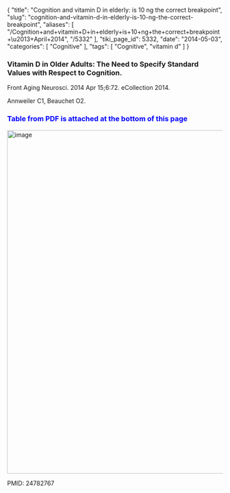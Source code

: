 {
    "title": "Cognition and vitamin D in elderly: is 10 ng the correct breakpoint",
    "slug": "cognition-and-vitamin-d-in-elderly-is-10-ng-the-correct-breakpoint",
    "aliases": [
        "/Cognition+and+vitamin+D+in+elderly+is+10+ng+the+correct+breakpoint+\u2013+April+2014",
        "/5332"
    ],
    "tiki_page_id": 5332,
    "date": "2014-05-03",
    "categories": [
        "Cognitive"
    ],
    "tags": [
        "Cognitive",
        "vitamin d"
    ]
}


### Vitamin D in Older Adults: The Need to Specify Standard Values with Respect to Cognition.

Front Aging Neurosci. 2014 Apr 15;6:72. eCollection 2014.

Annweiler C1, Beauchet O2.

###  **<span style="color:#00F;">Table from PDF is attached at the bottom of this page</span>** 

<img src="https://d1bk1kqxc0sym.cloudfront.net/attachments/jpeg/fnagi-06-00072-t001.jpg" alt="image" width="800">

PMID: 24782767